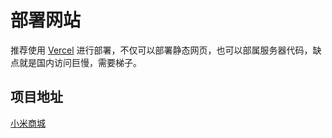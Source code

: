 # 部署网站

推荐使用 [Vercel](https://vercel.com/) 进行部署，不仅可以部署静态网页，也可以部属服务器代码，缺点就是国内访问巨慢，需要梯子。



## 项目地址
[小米商城](https://xiaomi-shop-pi.vercel.app/)


